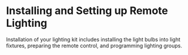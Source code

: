 Installing and Setting up Remote Lighting
=========================================

Installation of your lighting kit includes installing the light bulbs into light fixtures, preparing the remote control, and programming lighting groups.
